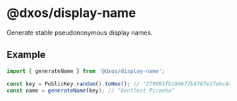 # @dxos/display-name

Generate stable pseudononymous display names.

## Example

```ts
import { generateName } from '@dxos/display-name';

const key = PublicKey.random().toHex(); // "279995fb186677b8767e1febc4c2118174c1c985f373c9d33e1671d34481e9ee"
const name = generateName(key); // "Gentlest Piranha"
```
